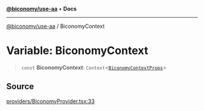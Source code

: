 [**@biconomy/use-aa**](../README.md) • **Docs**

***

[@biconomy/use-aa](../globals.md) / BiconomyContext

# Variable: BiconomyContext

> `const` **BiconomyContext**: `Context`\<[`BiconomyContextProps`](../type-aliases/BiconomyContextProps.md)\>

## Source

[providers/BiconomyProvider.tsx:33](https://github.com/bcnmy/useAA/blob/main/src/providers/BiconomyProvider.tsx#L33)
